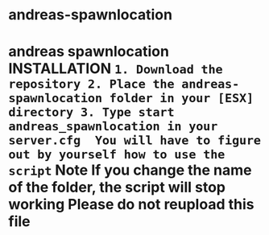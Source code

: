 # andreas-spawnlocation
# andreas spawnlocation  **INSTALLATION** ``` 1. Download the repository 2. Place the andreas-spawnlocation folder in your [ESX] directory 3. Type start andreas_spawnlocation in your server.cfg  You will have to figure out by yourself how to use the script ``` **Note** If you change the name of the folder, the script will stop working  Please do not reupload this file
